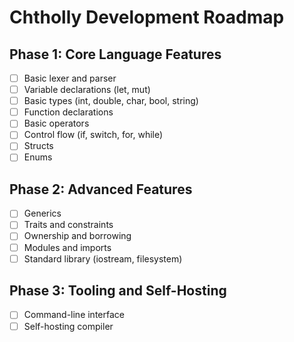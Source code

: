 # Chtholly Development Roadmap

## Phase 1: Core Language Features

- [ ] Basic lexer and parser
- [ ] Variable declarations (let, mut)
- [ ] Basic types (int, double, char, bool, string)
- [ ] Function declarations
- [ ] Basic operators
- [ ] Control flow (if, switch, for, while)
- [ ] Structs
- [ ] Enums

## Phase 2: Advanced Features

- [ ] Generics
- [ ] Traits and constraints
- [ ] Ownership and borrowing
- [ ] Modules and imports
- [ ] Standard library (iostream, filesystem)

## Phase 3: Tooling and Self-Hosting

- [ ] Command-line interface
- [ ] Self-hosting compiler
